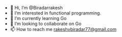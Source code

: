 - 👋 Hi, I’m @Biradarrakesh
- 👀 I’m interested in functional programming.
- 🌱 I’m currently learning Go
- 💞️ I’m looking to collaborate on Go
- 📫 How to reach me rakeshvbiradar77@gmail.com

<!---
Biradarrakesh/Biradarrakesh is a ✨ special ✨ repository because its `README.md` (this file) appears on your GitHub profile.
You can click the Preview link to take a look at your changes.
--->
